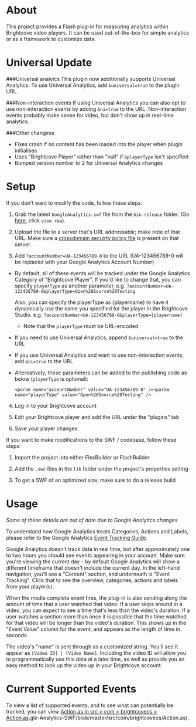 About
=====

This project provides a Flash plug-in for measuring analytics within
Brightcove video players. It can be used out-of-the-box for simple
analytics or as a framework to customize data.

Universal Update
================

###Universal analyics
This plugin now additionally supports Universal Analytics. To use Universal Analytics, add `&universal=true` to the plugin URL.

###Non-interaction events
If using Universal Analytics you can also opt to use non-interaction events by adding `&ni=true` to the URL. Non-interaction events probably make sense for video, but don't show up in real-time analytics.

###Other changess

* Fixes crash if no content has been loaded into the player when plugin initialises
* Uses "Brightcove Player" rather than "null" if `&playerType` isn't specified
* Bumped version number to 2 for Universal Analytics changes

Setup
=====

If you don't want to modify the code, follow these steps:

1.  Grab the latest `GoogleAnalytics.swf` file from the `bin-release` folder. (Go  [here](https://github.com/mister-ben/Google-Analytics-SWF/blob/master/bin-release/GoogleAnalytics.swf), click `view raw`).

2.  Upload the file to a server that's URL addressable; make note of that URL. Make sure a [crossdomain secuirty policy file](http://support.brightcove.com/en/video-cloud/docs/cross-domain-security-flash) is present on that server.

3.  Add `?accountNumber=UA-123456789-0` to the URL (UA-123456789-0 will be
  replaced with your Google Analytics Account Number)

  * By default, all of these events will be tracked under the Google
    Analytics Category of "Brightcove Player". If you'd like to change that,
    you can specify `playerType` as another parameter,
    e.g. `?accountNumber=UA-123456789-0&playerType=Open%20Source%20Testing`
    
    Also, you can specify the playerType as {playername} to have it dynamically 
    use the name you specified for the player in the Brightcove Studio. 
    e.g. `?accountNumber=UA-123456789-0&playerType={playername}`

    * Note that the `playerType` must be URL-encoded
  
  * If you need to use Universal Analytics, append `&universal=true` to the URL

  * If you use Universal Analytics and want to use non-interaction events, add `&ni=true` to the URL

  * Alternatively, these parameters can be added to the publishing code as
    below (`playerType` is optional):

    `<param name="accountNumber" value="UA-123456789-0" /><param name="playerType" value="Open%20Source%20Testing" />`

4.  Log in to your Brightcove account

5.  Edit your Brightcove player and add the URL under the "plugins" tab

6.  Save your player changes
  
If you want to make modifications to the SWF / codebase, follow these steps:

1.  Import the project into either FlexBuilder or FlashBuilder

2.  Add the `.swc` files in the `lib` folder under the project's properties
  setting 

3.  To get a SWF of an optimized size, make sure to do a release build

Usage
=====

*Some of these details are out of date due to Google Analytics changes*

To understand how Google Analytics treats Categories, Actions and Labels,
please refer to the Google Analytics
[Event Tracking Guide](http://code.google.com/apis/analytics/docs/tracking/eventTrackerGuide.html).

Google Analytics doesn't track data in real time, but after approximately
one to two hours you should see events appearing in your account. Make sure
you're viewing the current day - by default Google Analytics will show a
different timeframe that doesn't include the current day. In the left-hand
navigation, you'll see a "Content" section, and underneath is "Event
Tracking". Click that to see the overview, categories, actions and labels
from your player(s).

When the media complete event fires, the plug-in is also sending along the
amount of time that a user watched that video. If a user skips around in a
video, you can expect to see a time that's less than the video's duration.
If a user watches a section more than once it is possible that the time
watched for that video will be longer than the video's duration. This shows
up in the "Event Value" column for the event, and appears as the length of
time in seconds. 

The video's "name" is sent through as a customized string. You'll see it
appear as `[Video ID] | [Video Name]`. Including the video ID will allow
you to programmatically use this data at a later time, as well as provide
you an easy method to look up the video up in your Brightcove account.

Current Supported Events
========================

To view a list of supported events, and to see what can potentially be 
tracked, you can view [Action.as in src > com > brightcoveos > Action.as](https://github.com/BrightcoveOS/Google-Analytics-SWF/blob/master/src/com/brightcoveos/Action.as).gle-Analytics-SWF/blob/master/src/com/brightcoveos/Action.as).

